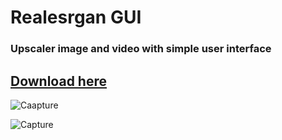 # Realesrgan GUI
### Upscaler image and video with simple user interface



## [Download here](https://github.com/eroge69/RealesrganGUI/releases/tag)
![Caapture](https://github.com/user-attachments/assets/e82829e7-4bed-4077-9991-346cb977dfc5)

![Capture](https://github.com/user-attachments/assets/cd93e28c-4d6c-4818-9a20-b92197b0a992)


